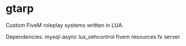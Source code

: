 # gtarp
Custom FiveM roleplay systems written in LUA.

Dependencies:
  mysql-async
  lux_vehcontrol
  fivem resources
  fx server
